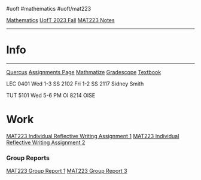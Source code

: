 #uoft #mathematics #uoft/mat223 

[Mathematics](Mathematics)
[UofT 2023 Fall](UofT%202023%20Fall)
[MAT223 Notes](MAT223%20Notes.md)

---
# Info
---
[Quercus](https://q.utoronto.ca/courses/316280)
[Assignments Page](https://q.utoronto.ca/courses/316280/pages/assignments-page-piazza-gradesscope-mathmatize-irwa)
[Mathmatize](https://www.mathmatize.com/c/845/)
[Gradescope](https://www.gradescope.ca/courses/11595)
[Textbook](attachments/223%20textbook.pdf)

LEC 0401
	Wed 1-3
	SS 2102
	Fri 1-2
	SS 2117
	Sidney Smith 

TUT 5101
	Wed 5-6 PM
	OI 8214
	OISE


# Work

[MAT223 Individual Reflective Writing Assignment 1](MAT223%20Individual%20Reflective%20Writing%20Assignment%201.md)
[MAT223 Individual Reflective Writing Assignment 2](MAT223%20Individual%20Reflective%20Writing%20Assignment%202.md)
### Group Reports
[MAT223 Group Report 1](MAT223%20Group%20Report%201.md)
[MAT223 Group Report 3](MAT223%20Group%20Report%203.md)
